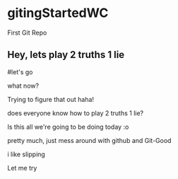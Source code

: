 # gitingStartedWC
First Git Repo

## Hey, lets play 2 truths 1 lie

#let's go


what now?

Trying to figure that out haha!

does everyone know how to play 2 truths 1 lie?

Is this all we're going to be doing today :o

pretty much, just mess around with github and Git-Good

i like slipping

Let me try
